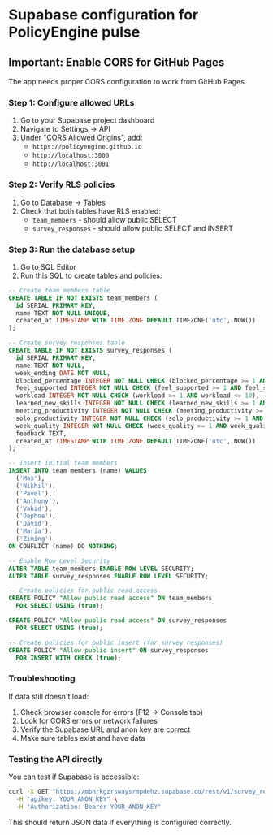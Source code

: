 # Supabase configuration for PolicyEngine pulse

## Important: Enable CORS for GitHub Pages

The app needs proper CORS configuration to work from GitHub Pages.

### Step 1: Configure allowed URLs

1. Go to your Supabase project dashboard
2. Navigate to Settings → API
3. Under "CORS Allowed Origins", add:
   - `https://policyengine.github.io`
   - `http://localhost:3000`
   - `http://localhost:3001`

### Step 2: Verify RLS policies

1. Go to Database → Tables
2. Check that both tables have RLS enabled:
   - `team_members` - should allow public SELECT
   - `survey_responses` - should allow public SELECT and INSERT

### Step 3: Run the database setup

1. Go to SQL Editor
2. Run this SQL to create tables and policies:

```sql
-- Create team members table
CREATE TABLE IF NOT EXISTS team_members (
  id SERIAL PRIMARY KEY,
  name TEXT NOT NULL UNIQUE,
  created_at TIMESTAMP WITH TIME ZONE DEFAULT TIMEZONE('utc', NOW())
);

-- Create survey responses table
CREATE TABLE IF NOT EXISTS survey_responses (
  id SERIAL PRIMARY KEY,
  name TEXT NOT NULL,
  week_ending DATE NOT NULL,
  blocked_percentage INTEGER NOT NULL CHECK (blocked_percentage >= 1 AND blocked_percentage <= 10),
  feel_supported INTEGER NOT NULL CHECK (feel_supported >= 1 AND feel_supported <= 10),
  workload INTEGER NOT NULL CHECK (workload >= 1 AND workload <= 10),
  learned_new_skills INTEGER NOT NULL CHECK (learned_new_skills >= 1 AND learned_new_skills <= 10),
  meeting_productivity INTEGER NOT NULL CHECK (meeting_productivity >= 1 AND meeting_productivity <= 10),
  solo_productivity INTEGER NOT NULL CHECK (solo_productivity >= 1 AND solo_productivity <= 10),
  week_quality INTEGER NOT NULL CHECK (week_quality >= 1 AND week_quality <= 10),
  feedback TEXT,
  created_at TIMESTAMP WITH TIME ZONE DEFAULT TIMEZONE('utc', NOW())
);

-- Insert initial team members
INSERT INTO team_members (name) VALUES
  ('Max'),
  ('Nikhil'),
  ('Pavel'),
  ('Anthony'),
  ('Vahid'),
  ('Daphne'),
  ('David'),
  ('María'),
  ('Ziming')
ON CONFLICT (name) DO NOTHING;

-- Enable Row Level Security
ALTER TABLE team_members ENABLE ROW LEVEL SECURITY;
ALTER TABLE survey_responses ENABLE ROW LEVEL SECURITY;

-- Create policies for public read access
CREATE POLICY "Allow public read access" ON team_members
  FOR SELECT USING (true);

CREATE POLICY "Allow public read access" ON survey_responses
  FOR SELECT USING (true);

-- Create policies for public insert (for survey responses)
CREATE POLICY "Allow public insert" ON survey_responses
  FOR INSERT WITH CHECK (true);
```

### Troubleshooting

If data still doesn't load:
1. Check browser console for errors (F12 → Console tab)
2. Look for CORS errors or network failures
3. Verify the Supabase URL and anon key are correct
4. Make sure tables exist and have data

### Testing the API directly

You can test if Supabase is accessible:
```bash
curl -X GET "https://mbhrkgzrswaysrmpdehz.supabase.co/rest/v1/survey_responses" \
  -H "apikey: YOUR_ANON_KEY" \
  -H "Authorization: Bearer YOUR_ANON_KEY"
```

This should return JSON data if everything is configured correctly.